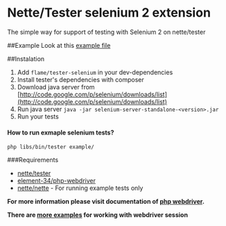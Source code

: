 Nette/Tester selenium 2 extension
===============

The simple way for support of testing with Selenium 2 on nette/tester

##Example
Look at this [example file](https://github.com/flame-org/Tester-Selenium/blob/master/tests/ExampleTest.phpt)

##Instalation
1. Add `flame/tester-selenium` in your dev-dependencies
2. Install tester's dependencies with composer
3. Download java server from [http://code.google.com/p/selenium/downloads/list](http://code.google.com/p/selenium/downloads/list)
4. Run java server
	`java -jar selenium-server-standalone-<version>.jar`
5. Run your tests

#### How to run exmaple selenium tests?
`php libs/bin/tester example/`

###Requirements
* [nette/tester](https://github.com/nette/tester)
* [element-34/php-webdriver](https://github.com/Element-34/php-webdriver)
* [nette/nette](https://github.com/nette/nette) - For running example tests only

**For more information please visit documentation of [php webdriver](https://github.com/Element-34/php-webdriver).**

**There are [more examples](https://github.com/facebook/php-webdriver/wiki/Example-command-reference) for working with webdriver session**
